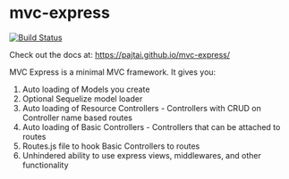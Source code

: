 # mvc-express

[![Build Status](https://travis-ci.org/pajtai/mvc-express.png?branch=master)](https://travis-ci.org/pajtai/mvc-express)

Check out the docs at:
https://pajtai.github.io/mvc-express/

MVC Express is a minimal MVC framework. It gives you:

1. Auto loading of Models you create
1. Optional Sequelize model loader 
1. Auto loading of Resource Controllers - Controllers with CRUD on Controller name based routes
1. Auto loading of Basic Controllers - Controllers that can be attached to routes
1. Routes.js file to hook Basic Controllers to routes
1. Unhindered ability to use express views, middlewares, and other functionality

